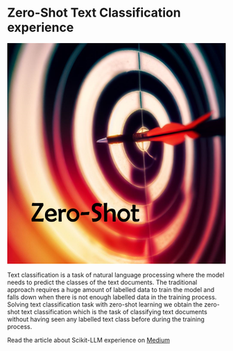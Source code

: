 # Zero-Shot Text Classification experience

![](images/zeroshot.png)

Text classification is a task of natural language processing where the model needs to predict the classes of the text documents. The traditional approach requires a huge amount of labelled data to train the model and falls down when there is not enough labelled data in the training process. Solving text classification task with zero-shot learning we obtain the zero-shot text classification which is the task of classifying text documents without having seen any labelled text class before during the training process.

Read the article about Scikit-LLM experience on [Medium](https://medium.com/@c.giancaterino/zero-shot-text-classification-experience-with-scikit-llm-f06140e30339)
